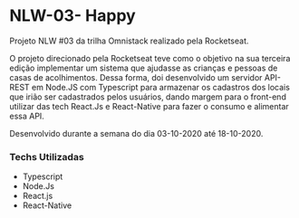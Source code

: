 # NLW-03- Happy
Projeto NLW #03 da trilha Omnistack realizado pela Rocketseat. 

O projeto direcionado pela Rocketseat teve como o objetivo na sua terceira edição implementar um sistema que ajudasse as crianças e pessoas de casas de acolhimentos. Dessa forma,
doi desenvolvido um servidor API-REST em Node.JS com Typescript para armazenar os cadastros dos locais que irião ser cadastrados pelos usuários, dando margem para o front-end utilizar das tech 
React.Js e React-Native para fazer o consumo e alimentar essa API. 

Desenvolvido durante a semana do dia 03-10-2020 até 18-10-2020.

### Techs Utilizadas

* Typescript
* Node.Js
* React.js
* React-Native
